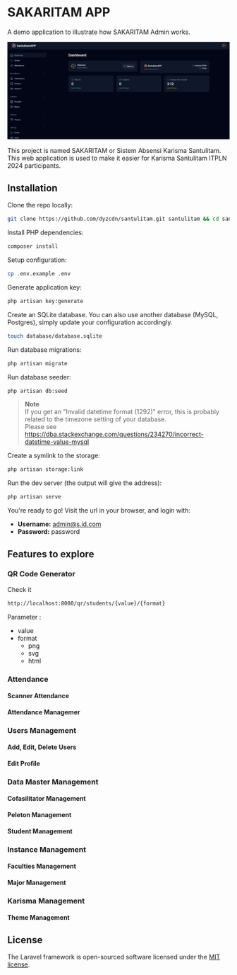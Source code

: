 
# SAKARITAM APP

A demo application to illustrate how SAKARITAM Admin works.

![SAKARITAM Demo](https://raw.githubusercontent.com/dyzcdn/santulitam/main/public/images/Dashboard%20-%20Santulitam.png)

This project is named SAKARITAM or Sistem Absensi Karisma Santulitam. This web application is used to make it easier for Karisma Santulitam ITPLN 2024 participants.

## Installation

Clone the repo locally:

```sh
git clone https://github.com/dyzcdn/santulitam.git santulitam && cd santulitam
```

Install PHP dependencies:

```sh
composer install
```

Setup configuration:

```sh
cp .env.example .env
```

Generate application key:

```sh
php artisan key:generate
```

Create an SQLite database. You can also use another database (MySQL, Postgres), simply update your configuration accordingly.

```sh
touch database/database.sqlite
```

Run database migrations:

```sh
php artisan migrate
```

Run database seeder:

```sh
php artisan db:seed
```

> **Note**  
> If you get an "Invalid datetime format (1292)" error, this is probably related to the timezone setting of your database.  
> Please see https://dba.stackexchange.com/questions/234270/incorrect-datetime-value-mysql


Create a symlink to the storage:

```sh
php artisan storage:link
```

Run the dev server (the output will give the address):

```sh
php artisan serve
```

You're ready to go! Visit the url in your browser, and login with:

-   **Username:** admin@s.id.com
-   **Password:** password

## Features to explore

### QR Code Generator
Check it
```sh
http://localhost:8000/qr/students/{value}/{format}
```

Parameter :

- value
- format
    - png
    - svg
    - html
    

### Attendance

#### Scanner Attendance

#### Attendance Managemer

### Users Management

#### Add, Edit, Delete Users

#### Edit Profile

### Data Master Management

#### Cofasilitator Management

#### Peleton Management

#### Student Management

### Instance Management

#### Faculties Management

#### Major Management

### Karisma Management

#### Theme Management

## License

The Laravel framework is open-sourced software licensed under the [MIT license](https://opensource.org/licenses/MIT).
